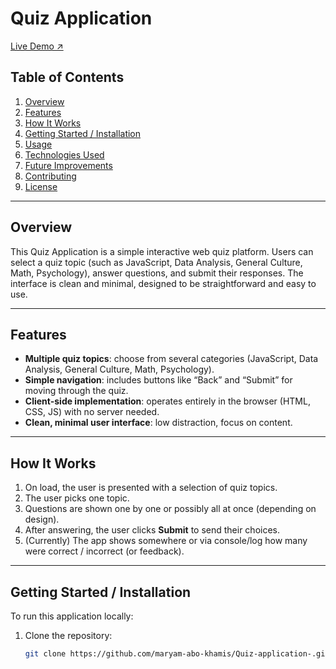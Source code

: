 # Quiz Application

[Live Demo ↗️](https://maryam-abo-khamis.github.io/Quiz-application-/)

## Table of Contents

1. [Overview](#overview)  
2. [Features](#features)  
3. [How It Works](#how-it-works)  
4. [Getting Started / Installation](#getting-started--installation)  
5. [Usage](#usage)  
6. [Technologies Used](#technologies-used)  
7. [Future Improvements](#future-improvements)  
8. [Contributing](#contributing)  
9. [License](#license)  

---

## Overview

This Quiz Application is a simple interactive web quiz platform. Users can select a quiz topic (such as JavaScript, Data Analysis, General Culture, Math, Psychology), answer questions, and submit their responses. The interface is clean and minimal, designed to be straightforward and easy to use.

---

## Features

- **Multiple quiz topics**: choose from several categories (JavaScript, Data Analysis, General Culture, Math, Psychology).  
- **Simple navigation**: includes buttons like “Back” and “Submit” for moving through the quiz.  
- **Client-side implementation**: operates entirely in the browser (HTML, CSS, JS) with no server needed.  
- **Clean, minimal user interface**: low distraction, focus on content.  

---

## How It Works

1. On load, the user is presented with a selection of quiz topics.  
2. The user picks one topic.  
3. Questions are shown one by one or possibly all at once (depending on design).  
4. After answering, the user clicks **Submit** to send their choices.  
5. (Currently) The app shows somewhere or via console/log how many were correct / incorrect (or feedback).  

---

## Getting Started / Installation

To run this application locally:

1. Clone the repository:  
   ```bash
   git clone https://github.com/maryam-abo-khamis/Quiz-application-.git
